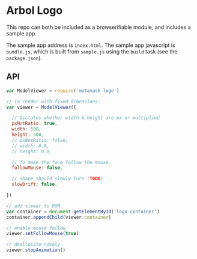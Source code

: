 # Arbol Logo

This repo can both be included as a browserifiable module, and includes a sample app.

The sample app address is `index.html`.
The sample app javascript is `bundle.js`, which is built from `sample.js` using the `build` task (see the `package.json`).

## API
```javascript
var ModelViewer = require('metamask-logo')

// To render with fixed dimensions:
var viewer = ModelViewer({

  // Dictates whether width & height are px or multiplied
  pxNotRatio: true,
  width: 500,
  height: 500,
  // pxNotRatio: false,
  // width: 0.9,
  // height: 0.9,

  // To make the face follow the mouse.
  followMouse: false,

  // shape should slowly turn (TODO)
  slowDrift: false,

})

// add viewer to DOM
var container = document.getElementById('logo-container')
container.appendChild(viewer.container)

// enable mouse follow
viewer.setFollowMouse(true)

// deallocate nicely
viewer.stopAnimation()
```
